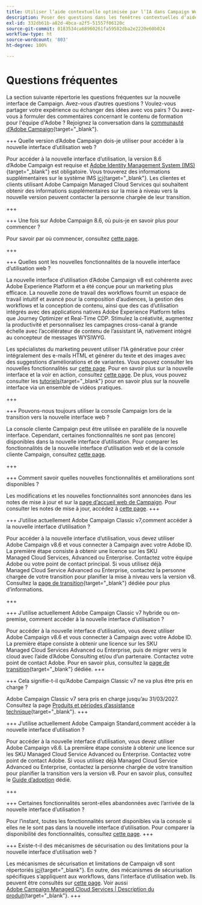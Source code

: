 ```yaml
---
title: Utiliser l’aide contextuelle optimisée par l’IA dans Campaign Web
description: Poser des questions dans les fenêtres contextuelles d’aide de Campaign Web
exl-id: 332db61b-a82d-4bca-a2f5-51557f06120c
source-git-commit: 0183534ca68960261fa59582dba2e2220e60b024
workflow-type: ht
source-wordcount: '803'
ht-degree: 100%

---
```


# Questions fréquentes

La section suivante répertorie les questions fréquentes sur la nouvelle interface de Campaign. Avez-vous d’autres questions ? Voulez-vous partager votre expérience ou échanger des idées avec vos pairs ? Ou avez-vous à formuler des commentaires concernant le contenu de formation pour l&#39;équipe d&#39;Adobe ? Rejoignez la conversation dans la [communauté d’Adobe Campaign](https://experienceleaguecommunities.adobe.com/t5/adobe-campaign-classic-v7/ct-p/adobe-campaign-classic-community?profile.language=fr){target="_blank"}.


+++ Quelle version d’Adobe Campaign dois-je utiliser pour accéder à la nouvelle interface d’utilisation web ?

Pour accéder à la nouvelle interface d’utilisation, la version 8.6 d’Adobe Campaign est requise et [Adobe Identity Management System (IMS)](https://helpx.adobe.com/fr/enterprise/using/identity.html){target="_blank"} est obligatoire. Vous trouverez des informations supplémentaires sur le système IMS [ici](https://experienceleague.adobe.com/fr/docs/campaign/technotes-ac/tn-new/migrate-users-to-ims){target="_blank"}. Les clientes et clients utilisant Adobe Campaign Managed Cloud Services qui souhaitent obtenir des informations supplémentaires sur la mise à niveau vers la nouvelle version peuvent contacter la personne chargée de leur transition.

+++

+++ Une fois sur Adobe Campaign 8.6, où puis-je en savoir plus pour commencer ?

Pour savoir par où commencer, consultez [cette page](../get-started/get-started.md).

+++

+++ Quelles sont les nouvelles fonctionnalités de la nouvelle interface d’utilisation web ?

La nouvelle interface d’utilisation d’Adobe Campaign v8 est cohérente avec Adobe Experience Platform et a été conçue pour un marketing plus efficace. La nouvelle zone de travail des workflows fournit un espace de travail intuitif et avancé pour la composition d’audiences, la gestion des workflows et la conception de contenu, ainsi que des cas d’utilisation intégrés avec des applications natives Adobe Experience Platform telles que Journey Optimizer et Real-Time CDP.  Stimulez la créativité, augmentez la productivité et personnalisez les campagnes cross-canal à grande échelle avec l’accélérateur de contenu de l’assistant IA, nativement intégré au concepteur de messages WYSIWYG.

Les spécialistes du marketing peuvent utiliser l’IA générative pour créer intégralement des e-mails HTML et générer du texte et des images avec des suggestions d’améliorations et de variantes. Vous pouvez consulter les nouvelles fonctionnalités sur [cette page](../rn/whats-new.md). Pour en savoir plus sur la nouvelle interface et la voir en action, consultez [cette page](../get-started/user-interface.md). De plus, vous pouvez consulter les [tutoriels](https://experienceleague.adobe.com/fr/docs/campaign-web-learn/tutorials/overview){target="_blank"} pour en savoir plus sur la nouvelle interface via un ensemble de vidéos pratiques.

+++

+++  Pouvons-nous toujours utiliser la console Campaign lors de la transition vers la nouvelle interface web ?

La console cliente Campaign peut être utilisée en parallèle de la nouvelle interface. Cependant, certaines fonctionnalités ne sont pas (encore) disponibles dans la nouvelle interface d’utilisation. Pour comparer les fonctionnalités de la nouvelle interface d’utilisation web et de la console cliente Campaign, consultez [cette page](../get-started/capability-matrix.md).

+++

+++ Comment savoir quelles nouvelles fonctionnalités et améliorations sont disponibles ?

Les modifications et les nouvelles fonctionnalités sont annoncées dans les notes de mise à jour et sur la [page d’accueil web de Campaign](../get-started/user-interface.md#user-interface-home). Pour consulter les notes de mise à jour, accédez à [cette page](../rn/release-notes.md).
+++


+++  J’utilise actuellement Adobe Campaign Classic v7,comment accéder à la nouvelle interface d’utilisation ?

Pour accéder à la nouvelle interface d’utilisation, vous devez utiliser Adobe Campaign v8.6 et vous connecter à Campaign avec votre Adobe ID. La première étape consiste à obtenir une licence sur les SKU Managed Cloud Services, Advanced ou Enterprise. Contactez votre équipe Adobe ou votre point de contact principal. Si vous utilisez déjà Managed Cloud Service Advanced ou Enterprise, contactez la personne chargée de votre transition pour planifier la mise à niveau vers la version v8. Consultez la [page de transition](https://experienceleague.adobe.com/fr/docs/campaign/campaign-v8/new/v7-to-v8){target="_blank"} dédiée pour plus d’informations.

+++

+++  J’utilise actuellement Adobe Campaign Classic v7 hybride ou on-premise, comment accéder à la nouvelle interface d’utilisation ?

Pour accéder à la nouvelle interface d’utilisation, vous devez utiliser Adobe Campaign v8.6 et vous connecter à Campaign avec votre Adobe ID. La première étape consiste à obtenir une licence sur les SKU Managed Cloud Services Advanced ou Enterprise, puis de migrer vers le cloud avec l’aide d’Adobe Consulting et/ou d’un partenaire. Contactez votre point de contact Adobe. Pour en savoir plus, consultez la [page de transition](https://experienceleague.adobe.com/fr/docs/campaign/campaign-v8/new/v7-to-v8){target="_blank"} dédiée.
+++

+++ Cela signifie-t-il qu’Adobe Campaign Classic v7 ne va plus être pris en charge ?

Adobe Campaign Classic v7 sera pris en charge jusqu’au 31/03/2027. Consultez la page [Produits et périodes d’assistance technique](https://helpx.adobe.com/fr/support/programs/eol-matrix.html){target="_blank"}.
+++

+++ J’utilise actuellement Adobe Campaign Standard,comment accéder à la nouvelle interface d’utilisation ?

Pour accéder à la nouvelle interface d’utilisation, vous devez utiliser Adobe Campaign v8.6. La première étape consiste à obtenir une licence sur les SKU Managed Cloud Service Advanced ou Enterprise. Contactez votre point de contact Adobe. Si vous utilisez déjà Managed Cloud Service Advanced ou Enterprise, contactez la personne chargée de votre transition pour planifier la transition vers la version v8. Pour en savoir plus, consultez le [Guide d’adoption](../../adoption/home.md) dédié.

+++


+++ Certaines fonctionnalités seront-elles abandonnées avec l’arrivée de la nouvelle interface d’utilisation ?

Pour l’instant, toutes les fonctionnalités seront disponibles via la console si elles ne le sont pas dans la nouvelle interface d’utilisation. Pour comparer la disponibilité des fonctionnalités, consultez [cette page](../get-started/capability-matrix.md).
+++


+++ Existe-t-il des mécanismes de sécurisation ou des limitations pour la nouvelle interface d’utilisation web ?

Les mécanismes de sécurisation et limitations de Campaign v8 sont répertoriés [ici](https://experienceleague.adobe.com/fr/docs/campaign/campaign-v8/releases/ac-guardrails){target="_blank"}. En outre, des mécanismes de sécurisation spécifiques s’appliquent aux workflows, dans l’interface d’utilisation web. Ils peuvent être consultés sur [cette page](../get-started/guardrails.md). Voir aussi [Adobe Campaign Managed Cloud Services | Description du produit](https://helpx.adobe.com/fr/legal/product-descriptions/adobe-campaign-managed-cloud-services.html){target="_blank"}.
+++
